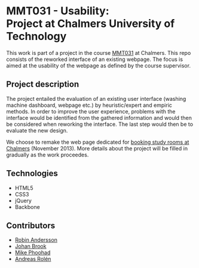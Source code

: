 # MMT031 - Usability:</br>Project at Chalmers University of Technology

This work is part of a project in the course [MMT031](https://www.student.chalmers.se/sp/course?course_id=20659) at Chalmers. This repo consists of the reworked interface of an existing webpage. The focus is aimed at the usability of the webpage as defined by the course supervisor.

## Project description

The project entailed the evaluation of an existing user interface (washing machine dashboard, webpage etc.) by heuristic/expert and empiric methods. In order to improve the user experience, problems with the interface would be identified from the gathered information and would then be considered when reworking the interface. The last step would then be to evaluate the new design.

We choose to remake the web page dedicated for [booking study rooms at Chalmers](https://se.timeedit.net/web/chalmers/db1/b1/r.html?h=t&sid=1002&id=-1) (November 2013). More details about the project will be filled in gradually as the work proceedes.

## Technologies

- HTML5
- CSS3
- jQuery
- Backbone

## Contributors

- [Robin Andersson](https://github.com/robinandersson)
- [Johan Brook](https://github.com/johanbrook)
- [Mike Phoohad](https://github.com/Annoa)
- [Andreas Rolén](https://github.com/adderollen)

